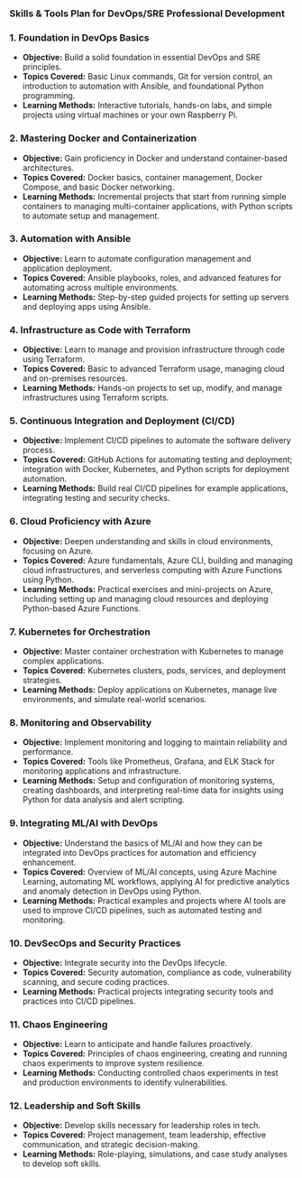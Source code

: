 ### **Skills & Tools Plan for DevOps/SRE Professional Development**

### **1. Foundation in DevOps Basics**

- **Objective:** Build a solid foundation in essential DevOps and SRE principles.
- **Topics Covered:** Basic Linux commands, Git for version control, an introduction to automation with Ansible, and foundational Python programming.
- **Learning Methods:** Interactive tutorials, hands-on labs, and simple projects using virtual machines or your own Raspberry Pi.

### **2. Mastering Docker and Containerization**

- **Objective:** Gain proficiency in Docker and understand container-based architectures.
- **Topics Covered:** Docker basics, container management, Docker Compose, and basic Docker networking.
- **Learning Methods:** Incremental projects that start from running simple containers to managing multi-container applications, with Python scripts to automate setup and management.

### **3. Automation with Ansible**

- **Objective:** Learn to automate configuration management and application deployment.
- **Topics Covered:** Ansible playbooks, roles, and advanced features for automating across multiple environments.
- **Learning Methods:** Step-by-step guided projects for setting up servers and deploying apps using Ansible.

### **4. Infrastructure as Code with Terraform**

- **Objective:** Learn to manage and provision infrastructure through code using Terraform.
- **Topics Covered:** Basic to advanced Terraform usage, managing cloud and on-premises resources.
- **Learning Methods:** Hands-on projects to set up, modify, and manage infrastructures using Terraform scripts.

### **5. Continuous Integration and Deployment (CI/CD)**

- **Objective:** Implement CI/CD pipelines to automate the software delivery process.
- **Topics Covered:** GitHub Actions for automating testing and deployment; integration with Docker, Kubernetes, and Python scripts for deployment automation.
- **Learning Methods:** Build real CI/CD pipelines for example applications, integrating testing and security checks.

### **6. Cloud Proficiency with Azure**

- **Objective:** Deepen understanding and skills in cloud environments, focusing on Azure.
- **Topics Covered:** Azure fundamentals, Azure CLI, building and managing cloud infrastructures, and serverless computing with Azure Functions using Python.
- **Learning Methods:** Practical exercises and mini-projects on Azure, including setting up and managing cloud resources and deploying Python-based Azure Functions.

### **7. Kubernetes for Orchestration**

- **Objective:** Master container orchestration with Kubernetes to manage complex applications.
- **Topics Covered:** Kubernetes clusters, pods, services, and deployment strategies.
- **Learning Methods:** Deploy applications on Kubernetes, manage live environments, and simulate real-world scenarios.

### **8. Monitoring and Observability**

- **Objective:** Implement monitoring and logging to maintain reliability and performance.
- **Topics Covered:** Tools like Prometheus, Grafana, and ELK Stack for monitoring applications and infrastructure.
- **Learning Methods:** Setup and configuration of monitoring systems, creating dashboards, and interpreting real-time data for insights using Python for data analysis and alert scripting.

### **9. Integrating ML/AI with DevOps**

- **Objective:** Understand the basics of ML/AI and how they can be integrated into DevOps practices for automation and efficiency enhancement.
- **Topics Covered:** Overview of ML/AI concepts, using Azure Machine Learning, automating ML workflows, applying AI for predictive analytics and anomaly detection in DevOps using Python.
- **Learning Methods:** Practical examples and projects where AI tools are used to improve CI/CD pipelines, such as automated testing and monitoring.

### **10. DevSecOps and Security Practices**

- **Objective:** Integrate security into the DevOps lifecycle.
- **Topics Covered:** Security automation, compliance as code, vulnerability scanning, and secure coding practices.
- **Learning Methods:** Practical projects integrating security tools and practices into CI/CD pipelines.

### **11. Chaos Engineering**

- **Objective:** Learn to anticipate and handle failures proactively.
- **Topics Covered:** Principles of chaos engineering, creating and running chaos experiments to improve system resilience.
- **Learning Methods:** Conducting controlled chaos experiments in test and production environments to identify vulnerabilities.

### **12. Leadership and Soft Skills**

- **Objective:** Develop skills necessary for leadership roles in tech.
- **Topics Covered:** Project management, team leadership, effective communication, and strategic decision-making.
- **Learning Methods:** Role-playing, simulations, and case study analyses to develop soft skills.

